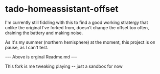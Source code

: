 # tado-homeassistant-offset

I'm currently still fiddling with this to find a good working stratergy that unlike the original I've forked from, doesn't change the offset too often, draining the battery and making noise.

As it's my summer (northern hemisphere) at the moment, this project is on pause, as I can't test.


---  Above is orginal Readme.md ---

This fork is me tweaking playing -- just a sandbox for now